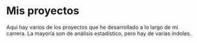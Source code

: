 # Mis proyectos

Aquí hay varios de los proyectos que he desarrollado a lo largo de mi carrera.
La mayoría son de análisis estadístico, pero hay de varias índoles.
